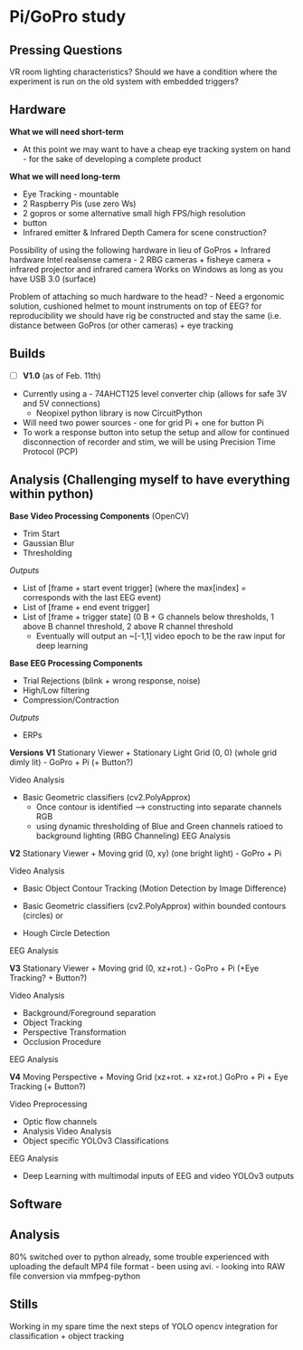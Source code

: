 # Pi/GoPro study
## Pressing Questions
VR room lighting characteristics?
Should we have a condition where the experiment is run on the old system with embedded triggers?


## Hardware
**What we will need short-term**
- At this point we may want to have a cheap eye tracking system on hand - for the sake of developing a complete product


**What we will need long-term**
- Eye Tracking - mountable
- 2 Raspberry Pis (use zero Ws)
- 2 gopros or some alternative small high FPS/high resolution
- button
- Infrared emitter & Infrared Depth Camera for scene construction?

Possibility of using the following hardware in lieu of GoPros + Infrared hardware
	Intel realsense camera - 2 RBG cameras + fisheye camera + infrared projector and infrared camera
		Works on Windows as long as you have USB 3.0 (surface)

Problem of attaching so much hardware to the head? - Need a ergonomic solution, cushioned helmet to mount instruments on top of EEG? 
	for reproducibility we should have rig be constructed and stay the same (i.e. distance between GoPros (or other cameras) + eye 		tracking
	 
## Builds
- [ ] **V1.0** (as of Feb. 11th)
- Currently using a - 74AHCT125  level converter chip (allows for safe 3V and 5V connections)
	- Neopixel python library is now CircuitPython
- Will need two power sources - one for grid Pi + one for button Pi
- To work a response button into setup the setup and allow for continued disconnection of recorder and stim, we will be using Precision Time Protocol (PCP) 

## Analysis (Challenging myself to have everything within python)
**Base Video Processing Components** (OpenCV)
- Trim Start
- Gaussian Blur
- Thresholding 

*Outputs*
- List of [frame + start event trigger] (where the max[index] = corresponds with the last EEG event)
- List of [frame + end event trigger]
- List of [frame + trigger state] (0 B + G channels below thresholds, 1 above B channel threshold, 2 above R channel threshold
	- Eventually will output an ~[-1,1] video epoch to be the raw input for deep learning

**Base EEG Processing Components**
- Trial Rejections (blink + wrong response, noise)
- High/Low filtering
- Compression/Contraction

*Outputs*
- ERPs

**Versions**
**V1** Stationary Viewer + Stationary Light Grid (0, 0) (whole grid dimly lit) - GoPro + Pi (+ Button?)

Video Analysis
- Basic Geometric classifiers (cv2.PolyApprox)
	- Once contour is identified --> constructing into separate channels RGB
	 - using dynamic thresholding of Blue and Green channels ratioed to background lighting (RBG Channeling)
	EEG Analysis 
	
	
**V2** Stationary Viewer + Moving grid  (0, xy) (one bright light) - GoPro + Pi 

Video Analysis
- Basic Object Contour Tracking (Motion Detection by Image Difference)

- Basic Geometric classifiers (cv2.PolyApprox) within bounded contours (circles)
or
- Hough Circle Detection

EEG Analysis				

**V3** Stationary Viewer + Moving grid (0, xz+rot.)  - GoPro + Pi (+Eye Tracking? + Button?)
	
Video Analysis 
- Background/Foreground separation
- Object Tracking
- Perspective Transformation
- Occlusion Procedure

EEG Analysis

**V4** Moving Perspective + Moving Grid (xz+rot. + xz+rot.) GoPro + Pi + Eye Tracking (+ Button?)

Video Preprocessing
- Optic flow channels
- Analysis
Video Analysis
 - Object specific YOLOv3 Classifications

EEG Analysis 
- Deep Learning with multimodal inputs of EEG and video YOLOv3 outputs 

		
## Software


## Analysis
80% switched over to python already, some trouble experienced with uploading the default MP4 file format - been using avi. - looking into RAW file conversion via mmfpeg-python 

## Stills
Working in my spare time the next steps of YOLO opencv integration for classification + object tracking

